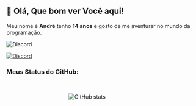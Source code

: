 ## 👋 Olá, Que bom ver Você aqui!
<p align="center">

Meu nome é **André** tenho **14 anos** e gosto de me aventurar no mundo da programação.
         </p>
![Discord](https://discord.c99.nl/widget/theme-1/698880198510248006.png)
 
<a href="https://discord.com/users/698880198510248006">
        <img alt="Discord" src="https://img.shields.io/badge/Pitzinho-%237289DA.svg?style=for-the-badge&logo=discord&logoColor=white"/>
    </a>
 
### Meus Status do GitHub:
⠀⠀⠀⠀⠀⠀⠀⠀⠀⠀⠀⠀<p align="center">⠀⠀
![GitHub stats](https://github-readme-stats.vercel.app/api?username=Pitzinho&show_icons=true&theme=dark)
⠀⠀⠀⠀⠀⠀⠀⠀⠀⠀</p>
 
